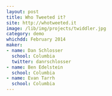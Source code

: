 ```yaml
---
layout: post
title: Who Tweeted it?
site: http://whotweeted.it
image: /lib/img/projects/twiddler.jpg
category: demo
whichdd: February 2014
maker:
- name: Dan Schlosser
  school: Columbia
  twitter: danrschlosser
- name: Ben Edelstein
  school: Columbia
- name: Evan Tarrh
  school: Columbia
---
```

